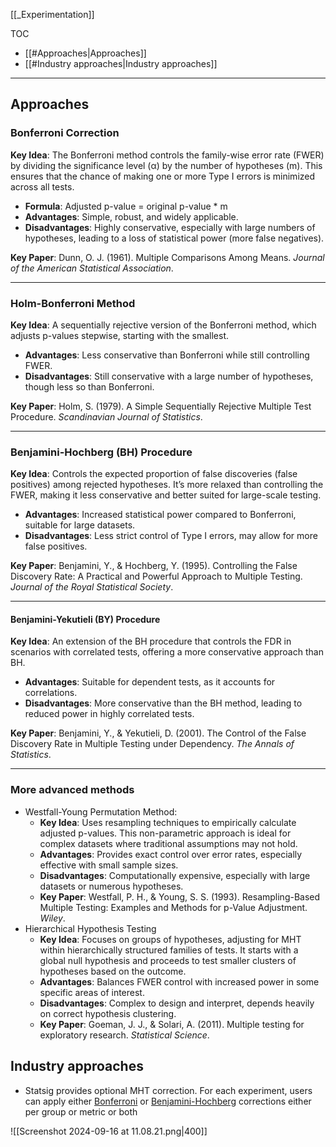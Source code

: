 [[_Experimentation]]

TOC
- [[#Approaches|Approaches]]
- [[#Industry approaches|Industry approaches]]

--- 
## Approaches

### Bonferroni Correction

**Key Idea**: The Bonferroni method controls the family-wise error rate (FWER) by dividing the significance level (α) by the number of hypotheses (m). This ensures that the chance of making one or more Type I errors is minimized across all tests.

- **Formula**: Adjusted p-value = original p-value * m
- **Advantages**: Simple, robust, and widely applicable.
- **Disadvantages**: Highly conservative, especially with large numbers of hypotheses, leading to a loss of statistical power (more false negatives).

**Key Paper**: Dunn, O. J. (1961). Multiple Comparisons Among Means. _Journal of the American Statistical Association_.

---
### Holm-Bonferroni Method

**Key Idea**: A sequentially rejective version of the Bonferroni method, which adjusts p-values stepwise, starting with the smallest.

- **Advantages**: Less conservative than Bonferroni while still controlling FWER.
- **Disadvantages**: Still conservative with a large number of hypotheses, though less so than Bonferroni.

**Key Paper**: Holm, S. (1979). A Simple Sequentially Rejective Multiple Test Procedure. _Scandinavian Journal of Statistics_.

---

### Benjamini-Hochberg (BH) Procedure

**Key Idea**: Controls the expected proportion of false discoveries (false positives) among rejected hypotheses. It’s more relaxed than controlling the FWER, making it less conservative and better suited for large-scale testing.

- **Advantages**: Increased statistical power compared to Bonferroni, suitable for large datasets.
- **Disadvantages**: Less strict control of Type I errors, may allow for more false positives.

**Key Paper**: Benjamini, Y., & Hochberg, Y. (1995). Controlling the False Discovery Rate: A Practical and Powerful Approach to Multiple Testing. _Journal of the Royal Statistical Society_.

---

#### Benjamini-Yekutieli (BY) Procedure

**Key Idea**: An extension of the BH procedure that controls the FDR in scenarios with correlated tests, offering a more conservative approach than BH.

- **Advantages**: Suitable for dependent tests, as it accounts for correlations.
- **Disadvantages**: More conservative than the BH method, leading to reduced power in highly correlated tests.

**Key Paper**: Benjamini, Y., & Yekutieli, D. (2001). The Control of the False Discovery Rate in Multiple Testing under Dependency. _The Annals of Statistics_.

---

### More advanced methods

- Westfall-Young Permutation Method:
	- **Key Idea**: Uses resampling techniques to empirically calculate adjusted p-values. This non-parametric approach is ideal for complex datasets where traditional assumptions may not hold.
	- **Advantages**: Provides exact control over error rates, especially effective with small sample sizes.
	- **Disadvantages**: Computationally expensive, especially with large datasets or numerous hypotheses.
	- **Key Paper**: Westfall, P. H., & Young, S. S. (1993). Resampling-Based Multiple Testing: Examples and Methods for p-Value Adjustment. _Wiley_.
- Hierarchical Hypothesis Testing
	- **Key Idea**: Focuses on groups of hypotheses, adjusting for MHT within hierarchically structured families of tests. It starts with a global null hypothesis and proceeds to test smaller clusters of hypotheses based on the outcome.
	- **Advantages**: Balances FWER control with increased power in some specific areas of interest.
	- **Disadvantages**: Complex to design and interpret, depends heavily on correct hypothesis clustering.
	- **Key Paper**: Goeman, J. J., & Solari, A. (2011). Multiple testing for exploratory research. _Statistical Science_.


## Industry approaches

- Statsig provides optional MHT correction. For each experiment, users can apply either [Bonferroni](https://docs.statsig.com/stats-engine/methodologies/bonferroni-correction) or [Benjamini-Hochberg](https://docs.statsig.com/stats-engine/methodologies/benjamini%E2%80%93hochberg-procedure) corrections either per group or metric or both

![[Screenshot 2024-09-16 at 11.08.21.png|400]]
